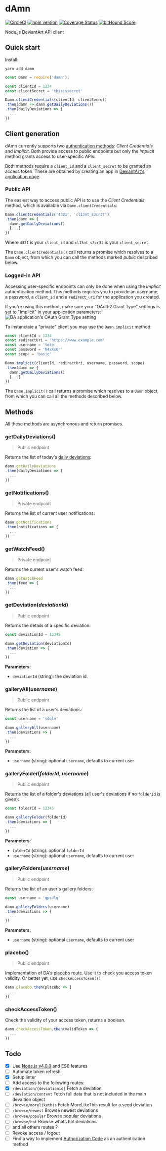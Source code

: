 # dAmn
[![CircleCI](https://circleci.com/gh/n6g7/damn.svg?style=svg)](https://circleci.com/gh/n6g7/damn) [![npm version](https://badge.fury.io/js/damn.svg)](https://badge.fury.io/js/damn) [![Coverage Status](https://coveralls.io/repos/github/n6g7/damn/badge.svg?branch=master)](https://coveralls.io/github/n6g7/damn?branch=master) [![bitHound Score](https://www.bithound.io/github/n6g7/damn/badges/score.svg)](https://www.bithound.io/github/n6g7/damn)

Node.js DeviantArt API client

## Quick start

Install:

```shell
yarn add damn
```

```js
const Damn = require('damn');

const clientId = 1234
const clientSecret = 'thisissecret'

Damn.clientCredentials(clientId, clientSecret)
.then(damn => damn.getDailyDeviations())
.then(dailyDeviations => {
  ...
})

```

## Client generation

dAmn currently supports two [authentication methods](https://www.deviantart.com/developers/authentication): *Client Credentials* and *Implicit*.
Both provide access to public endpoints but only the *Implicit* method grants access to user-specific APIs.

Both methods require a `client_id` and a `client_secret` to be granted an access token. These are obtained by creating an app in [DeviantArt's application page](https://www.deviantart.com/developers/apps).

### Public API
The easiest way to access public API is to use the *Client Credentials* method, which is available via `Damn.clientCredentials`:

```js
Damn.clientCredentials('4321', 'cl13nt_s3cr3t')
.then(damn => {
  damn.getDailyDeviations()
  [...]
})
```

Where `4321` is your `client_id` and `cl13nt_s3cr3t` is your `client_secret`.

The `Damn.clientCredentials()` call returns a promise which resolves to a `Damn` object, from which you can call the methods marked *public* described below.

### Logged-in API
Accessing user-specific endpoints can only be done when using the *Implicit* authentication method. This methods requires you to provide an username, a password, a `client_id` and a `redirect_uri` for the application you created.

If you're using this method, make sure your "OAuth2 Grant Type" settings is set to "Implicit" in your application parameters:
![DA application's OAuth Grant Type setting](doc/oauth-setting.png)

To instanciate a "private" client you may use the `Damn.implicit` method:

```js
const clientId = 1234
const redirectUri = 'https://www.example.com'
const username = 'toto'
const password = 'h4xXx0r'
const scope = 'basic'

Damn.implicit(clientId, redirectUri, username, password, scope)
.then(damn => {
  damn.getDailyDeviations()
  [...]
})
```

The `Damn.implicit()` call returns a promise which resolves to a `Damn` object, from which you can call all the methods described below.


## Methods

All these methods are asynchronous and return promises.

### getDailyDeviations()

> Public endpoint

Returns the list of today's [daily deviations](http://www.deviantart.com/dailydeviations/):

```js
damn.getDailyDeviations
.then(dailyDeviations => {
  ...
})
```

### getNotifications()

> Private endpoint

Returns the list of current user notifications:

```js
damn.getNotifications
.then(notifications => {
  ...
})
```

### getWatchFeed()

> Private endpoint

Returns the current user's watch feed:

```js
damn.getWatchFeed
.then(feed => {
  ...
})
```

### getDeviation(*deviationId*)

> Public endpoint

Returns the details of a specific deviation:

```js
const deviationId = 12345

damn.getDeviation(deviationId)
.then(deviation => {
  ...
})
```

**Parameters**:
 - `deviationId` (string): the deviation id.

### galleryAll(*username*)

> Public endpoint

Returns the list of a user's deviations:

```js
const username = 'sdqlm'

damn.galleryAll(username)
.then(deviations => {
  ...
})
```

**Parameters**:
 - `username` (string): optional `username`, defaults to current user

### galleryFolder(*folderId*, *username*)

> Public endpoint

Returns the list of a folder's deviations (all user's deviations if no `folderId` is given):

```js
const folderId = 12345

damn.galleryFolder(folderId)
.then(deviations => {
  ...
})
```

**Parameters**:
 - `folderId` (string): optional `folderId`
 - `username` (string): optional `username`, defaults to current user

### galleryFolders(*username*)

> Public endpoint

Returns the list of an user's gallery folders:

```js
const username = 'qpsdlq'

damn.galleryFolders(username)
.then(deviations => {
  ...
})
```

**Parameters**:
 - `username` (string): optional `username`, defaults to current user

### placebo()

> Public endpoint

Implementation of DA's [placebo](https://www.deviantart.com/developers/http/v1/20150824/placebo/53b9f8bd16df06555acb1dfc06e6df69) route. Use it to check you access token validity. Or better yet, use `checkAccessToken()`!

```js
damn.placebo.then(placebo => {
  ...
})
```

### checkAccessToken()

Check the validity of your access token, returns a boolean.

```js
damn.checkAccessToken.then(validToken => {
  ...
})
```

## Todo

 - [X] Use [Node.js v4.0.0](https://github.com/nodejs/node/blob/v4.0.0/CHANGELOG.md) and ES6 features
 - [ ] Automate token refresh
 - [X] Setup linter
 - [ ] Add access to the following routes:
  - [X] `/deviation/{deviationid}` Fetch a deviation
  - [ ] `/deviation/content` Fetch full data that is not included in the main devaition object
  - [ ] `/browse/morelikethis` Fetch MoreLikeThis result for a seed deviation
  - [ ] `/browse/newest` Browse newest deviations
  - [ ] `/browse/popular` Browse popular deviations
  - [ ] `/browse/hot` Browse whats hot deviations
  - [ ] and all others routes ?
 - [ ] Revoke access / logout
 - [ ] Find a way to implement [Authorization Code](https://www.deviantart.com/developers/authentication) as an authentication method
